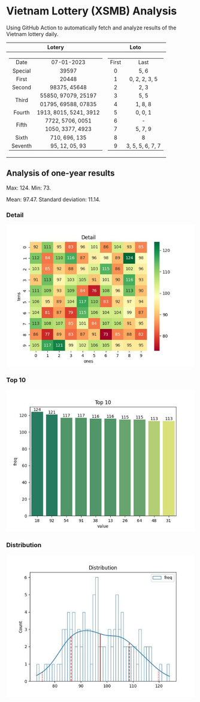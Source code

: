 # Vietnam Lottery (XSMB) Analysis

Using GitHub Action to automatically fetch and analyze results of the Vietnam lottery daily.

| Lotery      | Loto |
| :-----------: | :-----------: |
| <table><tr><td>Date</td><td>07-01-2023</td></tr><tr><td>Special</td><td>39597</td></tr><tr><td>First</td><td>20448</td></tr><tr><td>Second</td><td>98375, 45648</td></tr><tr><td rowspan="2">Third</td><td>55850, 97079, 25197</td></tr><tr><td>01795, 69588, 07835</td></tr><tr><td>Fourth</td><td>1913, 8015, 5241, 3912</td></tr><tr><td rowspan="2">Fifth</td><td>7722, 5706, 0051</td></tr><tr><td>1050, 3377, 4923</td></tr><tr><td>Sixth</td><td>710, 696, 135</td></tr><tr><td>Seventh</td><td>95, 12, 05, 93</td></tr></table> | <table><tr><td>First</td><td>Last</td></tr><tr><td>0</td><td>5, 6</td></tr><tr><td>1</td><td>0, 2, 2, 3, 5</td></tr><tr><td>2</td><td>2, 3</td></tr><tr><td>3</td><td>5, 5</td></tr><tr><td>4</td><td>1, 8, 8</td></tr><tr><td>5</td><td>0, 0, 1</td></tr><tr><td>6</td><td>-</td></tr><tr><td>7</td><td>5, 7, 9</td></tr><tr><td>8</td><td>8</td></tr><tr><td>9</td><td>3, 5, 5, 6, 7, 7</td></tr></table> |

<h2>Analysis of one-year results</h2>

Max: 124. Min: 73.

Mean: 97.47. Standard deviation: 11.14.

<h3>Detail</h3>

![Detail](images/heatmap.jpg)

<h3>Top 10</h3>

![Top 10](images/top-10.jpg)

<h3>Distribution</h3>

![Distribution](images/distribution.jpg)